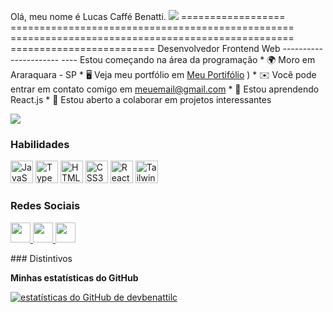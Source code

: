 Olá, meu nome é Lucas Caffé Benatti. ![](https://user-images.githubusercontent.com/18350557/176309783-0785949b-9127-417c-8b55-ab5a4333674e.gif) ================== ================================================= ================================================= ========================= Desenvolvedor Frontend Web ---------------------- ---- Estou começando na área da programação * 🌍 Moro em Araraquara - SP * 🖥️ Veja meu portfólio em [Meu Portifólio](http://potifoliocaffecomdev.com.br)[](http://potifoliocaffecomdev.com.br) ) * ✉️ Você pode entrar em contato comigo em [meuemail@gmail.com](mailto:meuemail@gmail.com)[](mailto:meuemail@gmail.com) * 🧠 Estou aprendendo React.js * 🤝 Estou aberto a colaborar em projetos interessantes

<a href="https://www.twitch.tv/caffecomdev" target="_blank" rel="noreferrer"><img src="https://img.shields.io/twitch/status/caffecomdev?logo =twitchsx&style=for-the-badge&color=0891b2&labelColor=1c1917&label=TWITCH+STATUS" /></a>
### Habilidades

<p align="left">
<a href="https://developer.mozilla.org/en-US/docs/Web/JavaScript" target="_blank" rel="noreferrer"><img src="https ://raw.githubusercontent.com/danielcranney/readme-generator/main/public/icons/skills/javascript-colored.svg" width="36" height="36" alt="JavaScript" /></a> <a href="https://www.typescriptlang.org/" target="_blank" rel="noreferrer"><img src="https://raw.githubusercontent.com/danielcranney/readme-generator/main/ public/icons/skills/typescript-colored.svg" width="36" height="36" alt="TypeScript" /></a> <a href="https://developer.mozilla.org/en- US/docs/Glossary/HTML5" target="_blank" rel="noreferrer"><img src="https://raw.githubusercontent.com/danielcranney/readme-generator/main/public/icons/skills/html5- colorido.svg" width="36" height="36" alt="HTML5" /></a> <a href="https://www.w3.org/TR/CSS/#css" target=" _blank" rel="noreferrer"><img src="https://raw.githubusercontent.com/danielcranney/readme-generator/main/public/icons/skills/css3-colored.svg" width="36" height= "36" alt="CSS3" /></a> <a href="https://reactjs.org/" target="_blank" rel="noreferrer"><img src="https://raw. githubusercontent.com/danielcranney/readme-generator/main/public/icons/skills/react-colored.svg" width="36" height="36" alt="React" /></a> <a href=" https://tailwindcss.com/" target="_blank" rel="noreferrer"><img src="https://raw.githubusercontent.com/danielcranney/readme-generator/main/public/icons/skills/tailwindcss -colored.svg" width="36" height="36" alt="TailwindCSS" /></a>
</p>

### Redes Sociais

<p align="left"> <a href="https://www.github.com/devbenattilc" target="_blank" rel="noreferrer"> <picture> <source media="(prefere -esquema de cores: escuro)" srcset="https://raw.githubusercontent.com/danielcranney/readme-generator/main/public/icons/socials/github-dark.svg" /> <source media="(prefere -esquema de cores: claro)" srcset="https://raw.githubusercontent.com/danielcranney/readme-generator/main/public/icons/socials/github.svg" /> <img src="https:// raw.githubusercontent.com/danielcranney/readme-generator/main/public/icons/socials/github.svg" width="32" height="32" /> </picture> </a> <a href="https ://www.linkedin.com/in/lucasbenatticaffe" target="_blank" rel="noreferrer"> <imagem> <source media="(prefere esquema de cores: escuro)" srcset="https://raw .githubusercontent.com/danielcranney/readme-generator/main/public/icons/socials/linkedin-dark.svg" /> <source media="(prefers-color-scheme: light)" srcset="https://raw .githubusercontent.com/danielcranney/readme-generator/main/public/icons/socials/linkedin.svg" /> <img src="https://raw.githubusercontent.com/danielcranney/readme-generator/main/public/ ícones/socials/linkedin.svg" width="32" height="32" /> </picture> </a> <a href="https://www.twitch.tv/caffecomdev" target="_blank" rel="noreferrer"> <imagem> <source media="(prefere esquema de cores: escuro)" srcset="undefinido" /> <source media="(prefere esquema de cores: claro)" srcset="https ://raw.githubusercontent.com/danielcranney/readme-generator/main/public/icons/socials/twitch.svg" /> <img src="https://raw.githubusercontent.com/danielcranney/readme-generator/ main/public/icons/socials/twitch.svg" width="32" height="32" /> </picture> </a> </p>
### Distintivos

<b>Minhas estatísticas do GitHub</b>

<a href="http://www.github.com/devbenattilc"><img src="https://github-readme-stats.vercel.app/api?username=devbenattilc&show_icons=true&hide=&count_private=true&title_color=0891b2&text_color =ffffff&icon_color=0891b2&bg_color=1c1917&hide_border=true&show_icons=true" alt="estatísticas do GitHub de devbenattilc" /></a>
